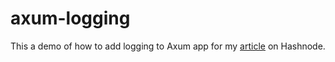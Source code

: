 # axum-logging

This a demo of how to add logging to Axum app for my [article](https://carlosmv.hashnode.dev/adding-logging-and-tracing-to-an-axum-app-rust) on Hashnode.
